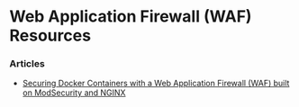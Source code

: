 
Web Application Firewall (WAF) Resources
====

### Articles
* [Securing Docker Containers with a Web Application Firewall (WAF) built on ModSecurity and NGINX](https://www.wintellect.com/securing-docker-containers-with-a-web-application-firewall-waf-built-on-modsecurity-and-nginx/)




